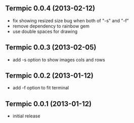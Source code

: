 ## Termpic 0.0.4 (2013-02-12)

*   fix showing resized size bug when both of "-s" and "-f"
*   remove dependency to rainbow gem
*   use double spaces for drawing

## Termpic 0.0.3 (2013-02-05)

*   add -s option to show images cols and rows

## Termpic 0.0.2 (2013-01-12)

*   add -f option to fit terminal

## Termpic 0.0.1 (2013-01-12)

*   initial release

